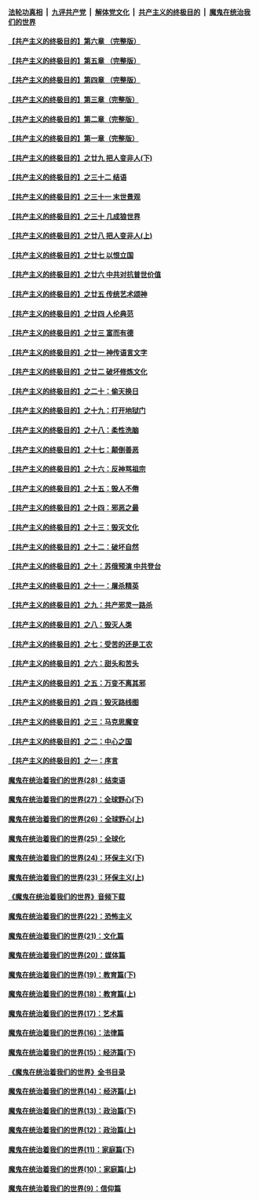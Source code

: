 ####  [法轮功真相](../../../../basic/blob/master/README.md?t=06031831) &nbsp;|&nbsp; [九评共产党](../../../../9ping.md/blob/master/README.md?t=06031831) &nbsp;|&nbsp; [解体党文化](../../../../jtdwh.md/blob/master/README.md?t=06031831)  &nbsp;|&nbsp; [共产主义的终极目的](../../../../gczydzjmd.md/blob/master/README.md?t=06031831) &nbsp;|&nbsp; [魔鬼在统治我们的世界](../../../../mgztzwmdsj.md/blob/master/README.md?t=06031831) 

#### [【共产主义的终极目的】第六章 （完整版）](../pages/nsc422/n11428913.md?t=06031831) 

#### [【共产主义的终极目的】第五章 （完整版）](../pages/nsc422/n11428912.md?t=06031831) 

#### [【共产主义的终极目的】第四章 （完整版）](../pages/nsc422/n11428907.md?t=06031831) 

#### [【共产主义的终极目的】第三章（完整版）](../pages/nsc422/n11428848.md?t=06031831) 

#### [【共产主义的终极目的】第二章（完整版）](../pages/nsc422/n11428831.md?t=06031831) 

#### [【共产主义的终极目的】第一章（完整版）](../pages/nsc422/n11417651.md?t=06031831) 

#### [【共产主义的终极目的】之廿九 把人变非人(下)](../pages/nsc422/n11344140.md?t=06031831) 

#### [【共产主义的终极目的】之三十二 结语](../pages/nsc422/n11360535.md?t=06031831) 

#### [【共产主义的终极目的】之三十一 末世景观](../pages/nsc422/n11351129.md?t=06031831) 

#### [【共产主义的终极目的】之三十 几成狼世界](../pages/nsc422/n11348280.md?t=06031831) 

#### [【共产主义的终极目的】之廿八 把人变非人(上)](../pages/nsc422/n11340492.md?t=06031831) 

#### [【共产主义的终极目的】之廿七 以恨立国](../pages/nsc422/n11336944.md?t=06031831) 

#### [【共产主义的终极目的】之廿六 中共对抗普世价值](../pages/nsc422/n11324785.md?t=06031831) 

#### [【共产主义的终极目的】之廿五 传统艺术颂神](../pages/nsc422/n11296396.md?t=06031831) 

#### [【共产主义的终极目的】之廿四 人伦典范](../pages/nsc422/n11296397.md?t=06031831) 

#### [【共产主义的终极目的】之廿三 富而有德](../pages/nsc422/n11283598.md?t=06031831) 

#### [【共产主义的终极目的】之廿一 神传语言文字](../pages/nsc422/n11263265.md?t=06031831) 

#### [【共产主义的终极目的】之廿二 破坏修炼文化](../pages/nsc422/n11245728.md?t=06031831) 

#### [【共产主义的终极目的】之二十：偷天换日](../pages/nsc422/n11238846.md?t=06031831) 

#### [【共产主义的终极目的】之十九：打开地狱门](../pages/nsc422/n11206376.md?t=06031831) 

#### [【共产主义的终极目的】之十八：柔性洗脑](../pages/nsc422/n11199994.md?t=06031831) 

#### [【共产主义的终极目的】之十七：颠倒善恶](../pages/nsc422/n11179782.md?t=06031831) 

#### [【共产主义的终极目的】之十六：反神骂祖宗](../pages/nsc422/n11166798.md?t=06031831) 

#### [【共产主义的终极目的】之十五：毁人不倦](../pages/nsc422/n11166792.md?t=06031831) 

#### [【共产主义的终极目的】之十四：邪恶之最](../pages/nsc422/n11150249.md?t=06031831) 

#### [【共产主义的终极目的】之十三：毁灭文化](../pages/nsc422/n11135227.md?t=06031831) 

#### [【共产主义的终极目的】之十二：破坏自然](../pages/nsc422/n11135214.md?t=06031831) 

#### [【共产主义的终极目的】之十：苏俄预演 中共登台](../pages/nsc422/n11118424.md?t=06031831) 

#### [【共产主义的终极目的】之十一：屠杀精英](../pages/nsc422/n11118442.md?t=06031831) 

#### [【共产主义的终极目的】之九：共产邪灵一路杀](../pages/nsc422/n11114139.md?t=06031831) 

#### [【共产主义的终极目的】之八：毁灭人类](../pages/nsc422/n11108503.md?t=06031831) 

#### [【共产主义的终极目的】之七：受苦的还是工农](../pages/nsc422/n11101809.md?t=06031831) 

#### [【共产主义的终极目的】之六：甜头和苦头](../pages/nsc422/n11096971.md?t=06031831) 

#### [【共产主义的终极目的】之五：万变不离其邪](../pages/nsc422/n11091285.md?t=06031831) 

#### [【共产主义的终极目的】之四：毁灭路线图](../pages/nsc422/n11086284.md?t=06031831) 

#### [【共产主义的终极目的】之三：马克思魔变](../pages/nsc422/n11061941.md?t=06031831) 

#### [【共产主义的终极目的】之二：中心之国](../pages/nsc422/n11047728.md?t=06031831) 

#### [【共产主义的终极目的】之一：序言](../pages/nsc422/n11086077.md?t=06031831) 

#### [魔鬼在统治着我们的世界(28)：结束语](../pages/nsc422/n10936246.md?t=06031831) 

#### [魔鬼在统治着我们的世界(27)：全球野心(下)](../pages/nsc422/n10928319.md?t=06031831) 

#### [魔鬼在统治着我们的世界(26)：全球野心(上)](../pages/nsc422/n10900318.md?t=06031831) 

#### [魔鬼在统治着我们的世界(25)：全球化](../pages/nsc422/n10788205.md?t=06031831) 

#### [魔鬼在统治着我们的世界(24)：环保主义(下)](../pages/nsc422/n10695307.md?t=06031831) 

#### [魔鬼在统治着我们的世界(23)：环保主义(上)](../pages/nsc422/n10688613.md?t=06031831) 

#### [《魔鬼在统治着我们的世界》音频下载](../pages/nsc422/n10635553.md?t=06031831) 

#### [魔鬼在统治着我们的世界(22)：恐怖主义](../pages/nsc422/n10614727.md?t=06031831) 

#### [魔鬼在统治着我们的世界(21)：文化篇](../pages/nsc422/n10597706.md?t=06031831) 

#### [魔鬼在统治着我们的世界(20)：媒体篇](../pages/nsc422/n10586579.md?t=06031831) 

#### [魔鬼在统治着我们的世界(19)：教育篇(下)](../pages/nsc422/n10564808.md?t=06031831) 

#### [魔鬼在统治着我们的世界(18)：教育篇(上)](../pages/nsc422/n10526970.md?t=06031831) 

#### [魔鬼在统治着我们的世界(17)：艺术篇](../pages/nsc422/n10499093.md?t=06031831) 

#### [魔鬼在统治着我们的世界(16)：法律篇](../pages/nsc422/n10485969.md?t=06031831) 

#### [魔鬼在统治着我们的世界(15)：经济篇(下)](../pages/nsc422/n10469975.md?t=06031831) 

#### [《魔鬼在统治着我们的世界》全书目录](../pages/nsc422/n10464261.md?t=06031831) 

#### [魔鬼在统治着我们的世界(14)：经济篇(上)](../pages/nsc422/n10457370.md?t=06031831) 

#### [魔鬼在统治着我们的世界(13)：政治篇(下)](../pages/nsc422/n10448270.md?t=06031831) 

#### [魔鬼在统治着我们的世界(12)：政治篇(上)](../pages/nsc422/n10444576.md?t=06031831) 

#### [魔鬼在统治着我们的世界(11)：家庭篇(下)](../pages/nsc422/n10440961.md?t=06031831) 

#### [魔鬼在统治着我们的世界(10)：家庭篇(上)](../pages/nsc422/n10435448.md?t=06031831) 

#### [魔鬼在统治着我们的世界(9)：信仰篇](../pages/nsc422/n10432159.md?t=06031831) 

